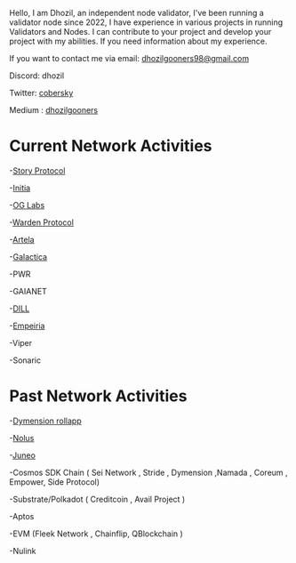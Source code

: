 Hello, I am Dhozil, an independent node validator, I've been running a validator node since 2022, I have experience in various projects in running Validators and Nodes. I can contribute to your project and develop your project with my abilities. If you need information about my experience.

If you want to contact me via email: dhozilgooners98@gmail.com

Discord: dhozil

Twitter: [cobersky](https://x.com/cobersky)

Medium : [dhozilgooners](https://medium.com/@dhozil)

# Current Network Activities

-[Story Protocol](https://testnet.storyscan.app/validators/storyvaloper1gnkssjh2nva4z0yvv7megl25hmmvg9csvggt0h)

-[Initia](https://scan.testnet.initia.xyz/initiation-1/validators/initvaloper18qclh0e4g7pt5vh3tfa4zkz97y2dw85ugvzg8v/overview)

-[OG Labs](https://explorer.dhozil.xyz/0g/staking/0gvaloper1h9t4rte2vghjgq8xxywwwca7dhpalpndxhr06a)

-[Warden Protocol](https://warden-explorer.paranorm.pro/warden/staking/wardenvaloper1jnzmgch2xpd0emf80veaqj0kmw360xdu0yacmz)

-[Artela](https://testnet.itrocket.net/artela/staking/artvaloper1cd3uaayy86mgnp25leuu3pzz6aq83ceg6xg8x3)

-[Galactica](https://explorer.dhozil.xyz/galatica/staking/galavaloper1dk3ndl9d3xtzeqfw2dhynaptfeampkw0v8j5j7)

-PWR

-GAIANET

-[DILL](https://alps.dill.xyz/validators?pubkey=85fe2437c3ee4d454cf579df495756a57019a05d7c5ca4ab286bdb7b4f7be10bb8f205e9484a4902f114ac8b364c64bf)

-[Empeiria](https://explorer-testnet.empe.io/validators/empevaloper1p80vrpegl4lyngusf7p3ln5z5zkwjjmeenkfgc)

-Viper

-Sonaric


# Past Network Activities

-[Dymension rollapp](https://devnet.dymension.xyz/rollapp/dhozil_7538454-1/metrics)

-[Nolus](https://testnet.ping.pub/nolus/staking/nolusvaloper1wua8jlyfy4eqj697tcf3pyrv5g9f52l4q68y8v)

-[Juneo](https://socotra.mcnscan.io/validator/NodeID-AqYCeygpbAJnRwZyspWpaJ41ZjW4Hd7KE)

-Cosmos SDK Chain ( Sei Network , Stride , Dymension ,Namada ,  Coreum , Empower, Side Protocol) 

-Substrate/Polkadot ( Creditcoin , Avail Project )

-Aptos 

-EVM (Fleek Network , Chainflip, QBlockchain )

-Nulink 
